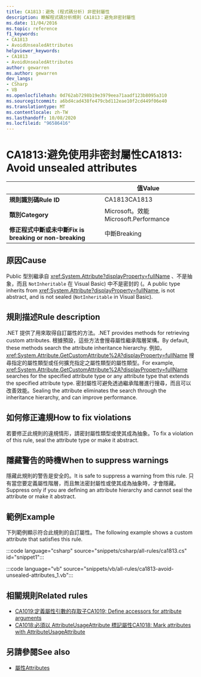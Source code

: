 ```yaml
---
title: CA1813：避免 (程式碼分析) 非密封屬性
description: 瞭解程式碼分析規則 CA1813：避免非密封屬性
ms.date: 11/04/2016
ms.topic: reference
f1_keywords:
- CA1813
- AvoidUnsealedAttributes
helpviewer_keywords:
- CA1813
- AvoidUnsealedAttributes
author: gewarren
ms.author: gewarren
dev_langs:
- CSharp
- VB
ms.openlocfilehash: 0d762ab7298b19e3979eea71aadf123b8095a310
ms.sourcegitcommit: a6bd4cad438fe479cbd112eae10f2cd449f06e40
ms.translationtype: MT
ms.contentlocale: zh-TW
ms.lasthandoff: 10/08/2020
ms.locfileid: "96586416"
---
```

# <a name="ca1813-avoid-unsealed-attributes"></a><span data-ttu-id="e2c0e-103">CA1813:避免使用非密封屬性</span><span class="sxs-lookup"><span data-stu-id="e2c0e-103">CA1813: Avoid unsealed attributes</span></span>

| | <span data-ttu-id="e2c0e-104">值</span><span class="sxs-lookup"><span data-stu-id="e2c0e-104">Value</span></span> |
|-|-|
| <span data-ttu-id="e2c0e-105">**規則識別碼**</span><span class="sxs-lookup"><span data-stu-id="e2c0e-105">**Rule ID**</span></span> |<span data-ttu-id="e2c0e-106">CA1813</span><span class="sxs-lookup"><span data-stu-id="e2c0e-106">CA1813</span></span>|
| <span data-ttu-id="e2c0e-107">**類別**</span><span class="sxs-lookup"><span data-stu-id="e2c0e-107">**Category**</span></span> |<span data-ttu-id="e2c0e-108">Microsoft。效能</span><span class="sxs-lookup"><span data-stu-id="e2c0e-108">Microsoft.Performance</span></span>|
| <span data-ttu-id="e2c0e-109">**修正程式中斷或未中斷**</span><span class="sxs-lookup"><span data-stu-id="e2c0e-109">**Fix is breaking or non-breaking**</span></span> |<span data-ttu-id="e2c0e-110">中斷</span><span class="sxs-lookup"><span data-stu-id="e2c0e-110">Breaking</span></span>|

## <a name="cause"></a><span data-ttu-id="e2c0e-111">原因</span><span class="sxs-lookup"><span data-stu-id="e2c0e-111">Cause</span></span>

<span data-ttu-id="e2c0e-112">Public 型別繼承自 <xref:System.Attribute?displayProperty=fullName> 、不是抽象，而且 `NotInheritable` 在 Visual Basic) 中不是密封的 (。</span><span class="sxs-lookup"><span data-stu-id="e2c0e-112">A public type inherits from <xref:System.Attribute?displayProperty=fullName>, is not abstract, and is not sealed (`NotInheritable` in Visual Basic).</span></span>

## <a name="rule-description"></a><span data-ttu-id="e2c0e-113">規則描述</span><span class="sxs-lookup"><span data-stu-id="e2c0e-113">Rule description</span></span>

<span data-ttu-id="e2c0e-114">.NET 提供了用來取得自訂屬性的方法。</span><span class="sxs-lookup"><span data-stu-id="e2c0e-114">.NET provides methods for retrieving custom attributes.</span></span> <span data-ttu-id="e2c0e-115">根據預設，這些方法會搜尋屬性繼承階層架構。</span><span class="sxs-lookup"><span data-stu-id="e2c0e-115">By default, these methods search the attribute inheritance hierarchy.</span></span> <span data-ttu-id="e2c0e-116">例如， <xref:System.Attribute.GetCustomAttribute%2A?displayProperty=fullName> 搜尋指定的屬性類型或任何擴充指定之屬性類型的屬性類型。</span><span class="sxs-lookup"><span data-stu-id="e2c0e-116">For example, <xref:System.Attribute.GetCustomAttribute%2A?displayProperty=fullName> searches for the specified attribute type or any attribute type that extends the specified attribute type.</span></span> <span data-ttu-id="e2c0e-117">密封屬性可避免透過繼承階層進行搜尋，而且可以改善效能。</span><span class="sxs-lookup"><span data-stu-id="e2c0e-117">Sealing the attribute eliminates the search through the inheritance hierarchy, and can improve performance.</span></span>

## <a name="how-to-fix-violations"></a><span data-ttu-id="e2c0e-118">如何修正違規</span><span class="sxs-lookup"><span data-stu-id="e2c0e-118">How to fix violations</span></span>

<span data-ttu-id="e2c0e-119">若要修正此規則的違規情形，請密封屬性類型或使其成為抽象。</span><span class="sxs-lookup"><span data-stu-id="e2c0e-119">To fix a violation of this rule, seal the attribute type or make it abstract.</span></span>

## <a name="when-to-suppress-warnings"></a><span data-ttu-id="e2c0e-120">隱藏警告的時機</span><span class="sxs-lookup"><span data-stu-id="e2c0e-120">When to suppress warnings</span></span>

<span data-ttu-id="e2c0e-121">隱藏此規則的警告是安全的。</span><span class="sxs-lookup"><span data-stu-id="e2c0e-121">It is safe to suppress a warning from this rule.</span></span> <span data-ttu-id="e2c0e-122">只有當您要定義屬性階層，而且無法密封屬性或使其成為抽象時，才會隱藏。</span><span class="sxs-lookup"><span data-stu-id="e2c0e-122">Suppress only if you are defining an attribute hierarchy and cannot seal the attribute or make it abstract.</span></span>

## <a name="example"></a><span data-ttu-id="e2c0e-123">範例</span><span class="sxs-lookup"><span data-stu-id="e2c0e-123">Example</span></span>

<span data-ttu-id="e2c0e-124">下列範例顯示符合此規則的自訂屬性。</span><span class="sxs-lookup"><span data-stu-id="e2c0e-124">The following example shows a custom attribute that satisfies this rule.</span></span>

:::code language="csharp" source="snippets/csharp/all-rules/ca1813.cs" id="snippet1":::

:::code language="vb" source="snippets/vb/all-rules/ca1813-avoid-unsealed-attributes_1.vb":::

## <a name="related-rules"></a><span data-ttu-id="e2c0e-125">相關規則</span><span class="sxs-lookup"><span data-stu-id="e2c0e-125">Related rules</span></span>

- [<span data-ttu-id="e2c0e-126">CA1019:定義屬性引數的存取子</span><span class="sxs-lookup"><span data-stu-id="e2c0e-126">CA1019: Define accessors for attribute arguments</span></span>](ca1019.md)
- [<span data-ttu-id="e2c0e-127">CA1018:必須以 AttributeUsageAttribute 標記屬性</span><span class="sxs-lookup"><span data-stu-id="e2c0e-127">CA1018: Mark attributes with AttributeUsageAttribute</span></span>](ca1018.md)

## <a name="see-also"></a><span data-ttu-id="e2c0e-128">另請參閱</span><span class="sxs-lookup"><span data-stu-id="e2c0e-128">See also</span></span>

- [<span data-ttu-id="e2c0e-129">屬性</span><span class="sxs-lookup"><span data-stu-id="e2c0e-129">Attributes</span></span>](../../../standard/design-guidelines/attributes.md)
